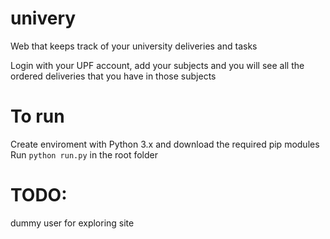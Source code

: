 # univery
Web that keeps track of your university deliveries and tasks

Login with your UPF account, add your subjects and you will see all the ordered deliveries that you have in those subjects

# To run
Create enviroment with Python 3.x and download the required pip modules
Run `python run.py` in the root folder

# TODO:
dummy user for exploring site
